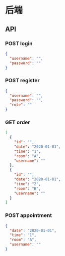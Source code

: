 # 后端

## API

### POST login

```json
{
  "username": "",
  "password": ""
}
```

### POST register

```json
{
  "username": "",
  "password": "",
  "role": ""
}
```

### GET order

```json
[
  {
    "id": "",
    "date": "2020-01-01",
    "time": "1",
    "room": "A",
    "username": ""
  },
  {
    "id": "",
    "date": "2020-01-01",
    "time": "2",
    "room": "B",
    "username": ""
  }
]
```

### POST appointment

```json
{
  "date": "2020-01-01",
  "time": "1",
  "room": "A",
  "username": ""
}
```